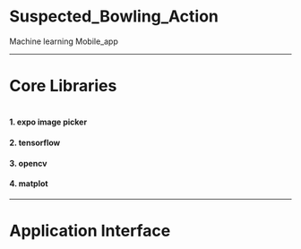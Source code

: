 # Suspected_Bowling_Action
Machine learning Mobile_app
<hr>
<h1>Core Libraries<h1>
  <h4>1. expo image picker</h4>
  <h4> 2. tensorflow </h4>
<h4>3. opencv</h4>
  <h4>4. matplot</h4>

<hr>
  <h1>Application Interface<h1>
    
